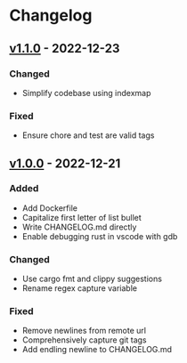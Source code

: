 # Changelog

## [v1.1.0](https://github.com/fboulnois/git-changelog/compare/v1.0.0...v1.1.0) - 2022-12-23

### Changed

* Simplify codebase using indexmap

### Fixed

* Ensure chore and test are valid tags

## [v1.0.0](https://github.com/fboulnois/git-changelog/releases/tag/v1.0.0) - 2022-12-21

### Added

* Add Dockerfile
* Capitalize first letter of list bullet
* Write CHANGELOG.md directly
* Enable debugging rust in vscode with gdb

### Changed

* Use cargo fmt and clippy suggestions
* Rename regex capture variable

### Fixed

* Remove newlines from remote url
* Comprehensively capture git tags
* Add endling newline to CHANGELOG.md
